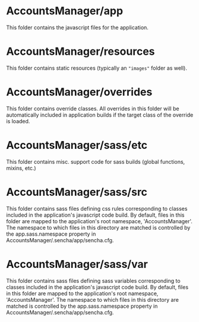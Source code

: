 # AccountsManager/app

This folder contains the javascript files for the application.

# AccountsManager/resources

This folder contains static resources (typically an `"images"` folder as well).

# AccountsManager/overrides

This folder contains override classes. All overrides in this folder will be 
automatically included in application builds if the target class of the override
is loaded.

# AccountsManager/sass/etc

This folder contains misc. support code for sass builds (global functions, 
mixins, etc.)

# AccountsManager/sass/src

This folder contains sass files defining css rules corresponding to classes
included in the application's javascript code build.  By default, files in this 
folder are mapped to the application's root namespace, 'AccountsManager'. The
namespace to which files in this directory are matched is controlled by the
app.sass.namespace property in AccountsManager/.sencha/app/sencha.cfg. 

# AccountsManager/sass/var

This folder contains sass files defining sass variables corresponding to classes
included in the application's javascript code build.  By default, files in this 
folder are mapped to the application's root namespace, 'AccountsManager'. The
namespace to which files in this directory are matched is controlled by the
app.sass.namespace property in AccountsManager/.sencha/app/sencha.cfg. 
